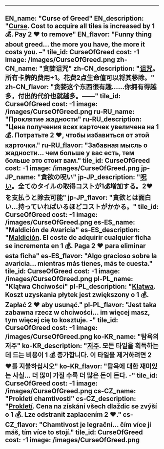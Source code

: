 ---

EN_name: "Curse of Greed"
EN_description: "<u color='FF5151'>Curse</u>.  Cost to acquire all tiles is increased by 1 💰.  Pay 2 ❤️ to remove"
EN_flavor: "Funny thing about greed... the more you have, the more it costs you. –"
tile_id: CurseOfGreed
cost: -1
image: /images/CurseOfGreed.png
zh-CN_name: "贪婪诅咒"
zh-CN_description: "<u color='FF5151'>诅咒</u>。所有卡牌的费用+1。花费2点生命值可以将其移除。"
zh-CN_flavor: "贪婪这个东西很有趣……你拥有得越多，付出的代价也就越多。——"
tile_id: CurseOfGreed
cost: -1
image: /images/CurseOfGreed.png
ru-RU_name: "Проклятие жадности"
ru-RU_description: "Цена получения всех карточек увеличена на 1 💰. Потратьте 2 ❤️, чтобы избавиться от этой карточки."
ru-RU_flavor: "Забавная мысль о жадности... чем больше у вас есть, тем больше это стоит вам."
tile_id: CurseOfGreed
cost: -1
image: /images/CurseOfGreed.png
jp-JP_name: "貪欲の呪い"
jp-JP_description: "<u color='FF5151'>呪い</u>。全てのタイルの取得コストが1💰増加する。2❤️を支払うと除去可能"
jp-JP_flavor: "貪欲とは面白い…持っていればいるほどコストがかかる。"
tile_id: CurseOfGreed
cost: -1
image: /images/CurseOfGreed.png
es-ES_name: "Maldición de Avaricia"
es-ES_description: "<u color='FF5151'>Maldición</u>. El coste de adquirir cualquier ficha se incrementa en 1 💰. Paga 2 ❤️ para eliminar esta ficha"
es-ES_flavor: "Algo gracioso sobre la avaricia... mientras más tienes, más te cuesta."
tile_id: CurseOfGreed
cost: -1
image: /images/CurseOfGreed.png
pl-PL_name: "Klątwa Chciwości"
pl-PL_description: "<u color='FF5151'>Klątwa</u>. Koszt uzyskania płytek jest zwiększony o 1 💰. Zapłać 2 ❤️ aby usunąć."
pl-PL_flavor: "Jest taka zabawna rzecz w chciwości... im więcej masz, tym więcej cię to kosztuje. -"
tile_id: CurseOfGreed
cost: -1
image: /images/CurseOfGreed.png
ko-KR_name: "탐욕의 저주"
ko-KR_description: "<u color='FF5151'>저주</u>. 모든 타일을 획득하는 데 드는 비용이 1 💰 증가합니다. 이 타일을 제거하려면 2 ❤️를 지불하십시오"
ko-KR_flavor: "탐욕에 대한 재미있는 사실... 더 많이 가질 수록 더 많은 돈이 든다. -"
tile_id: CurseOfGreed
cost: -1
image: /images/CurseOfGreed.png
cs-CZ_name: "Prokletí chamtivosti"
cs-CZ_description: "<u color='FF5151'>Prokletí</u>. Cena na získání všech dlaždic se zvýší o 1 💰. Lze odstranit zaplacením 2 ❤️."
cs-CZ_flavor: "Chamtivost je legrační... čím více ji máš, tím více to stojí."
tile_id: CurseOfGreed
cost: -1
image: /images/CurseOfGreed.png
---